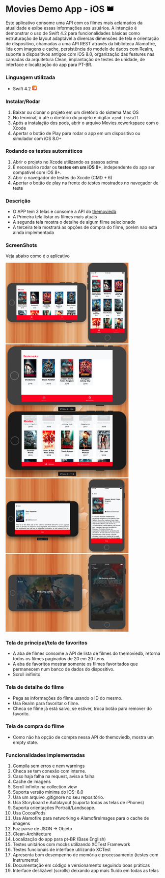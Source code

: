 
# Movies Demo App - iOS <img src="img/logo.png" width="24px">

Este aplicativo consome uma API com os filmes mais aclamados da atualidade e exibe essas informações aos usuários.
A intenção é demonstrar o uso de Swift 4.2 para funcionalidades básicas como estruturação de layout adaptável a diversas dimensões de tela e orientação de dispositivo, chamadas a uma API REST através da biblioteca Alamofire, lida com imagens e cache, persistência do modelo de dados com Realm, suporte a dispositivos antigos com iOS 8.0, organização das features nas camadas da arquitetura Clean, implantação de testes de unidade, de interface e localização do app para PT-BR.

### Linguagem utilizada

- Swift 4.2 <img src="img/swift.png" width="16px">


### Instalar/Rodar
1. Baixar ou clonar o projeto em um diretório do sistema Mac OS
1. No terminal, ir até o diretório do projeto e digitar >`pod install`
1. Após a instalação dos pods, abrir o arquivo Movies.xcworkspace com o Xcode
1. Apertar o botão de Play para rodar o app em um dispositivo ou simulador com iOS 8.0+

### Rodando os testes automáticos
1. Abrir o projeto no Xcode utilizando os passos acima
1. É necessário rodar os **testes em um iOS 9+**, independente do app ser compatível com iOS 8+.
1. Abrir o navegador de testes do Xcode (CMD + 6)
1. Apertar o botão de play na frente do testes mostrados no navegador de teste

### Descrição
- O APP tem 3 telas e consome a API do [themoviedb]("https://api.themoviedb.org/)
- A Primeira tela listar os filmes mais atuais
- A segunda tela mostra o detalhe de algum filme selecionado
- A terceira tela mostrará as opções de compra do filme, porém nao está ainda implementada

### ScreenShots
Veja abaixo como é o aplicativo

<img src="img/home.png" width="400"> 
<img src="img/bookmark.png" width="400"> 
<img src="img/detail.png" width="400"> 
<img src="img/buy.png" width="400">                            


### Tela de principal/tela de favoritos
- A aba de filmes consome a API de lista de filmes do themoviedb, retorna todos os filmes paginados de 20 em 20 itens.
- A aba de favoritos mostrar somente os filmes favoritados que permanecem num banco de dados do dispositivo.
- Scroll inifinito

### Tela de detalhe do filme
- Pega as informações do filme usando o ID do mesmo.
- Usa Realm para favoritar o filme.
- Checa se filme já está salvo, se estiver, troca botão para remover do favorito.

### Tela de compra do filme
- Como não há opção de compra nessa API do themoviedb, mostra um empty state.

### Funcionalidades implementadas
1. Compila sem erros e nem warnings
1. Checa se tem conexão com interne.
1. Caso haja falha na request, avisa a falha
1. Cache de imagens
1. Scroll infinito na collection view
1. Suporta versão mínima do iOS: 8.0
1. Usa um arquivo .gitignore no seu repositório.
1. Usa Storyboard e Autolayout (suporta todas as telas de iPhones)
1. Suporta orientações Portrait/Landscape.
1. Usa CocoaPods
1. Usa Alamofire para networking e AlamofireImages para o cache de imagens
1. Faz parse de JSON -> Objeto
1. Clean-Architecture
1. Localização do app para pt-BR (Base English)
1. Testes unitários com mocks utilizando XCTest Framework
1. Testes funcionais de interface utilizando XCTest
1. Apresenta bom desempenho de memória e processamento (testes com Instruments)
1. Documentação em código e versionamento seguindo boas práticas
1. Interface deslizável (scrolls) deixando app mais fluido em todas as telas

